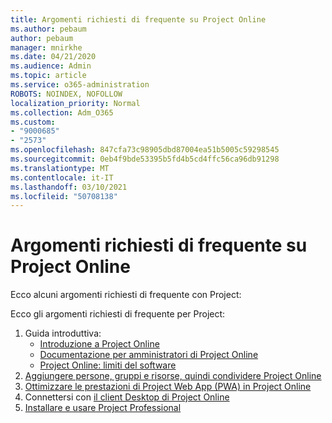 ```yaml
---
title: Argomenti richiesti di frequente su Project Online
ms.author: pebaum
author: pebaum
manager: mnirkhe
ms.date: 04/21/2020
ms.audience: Admin
ms.topic: article
ms.service: o365-administration
ROBOTS: NOINDEX, NOFOLLOW
localization_priority: Normal
ms.collection: Adm_O365
ms.custom:
- "9000685"
- "2573"
ms.openlocfilehash: 847cfa73c98905dbd87004ea51b5005c59298545
ms.sourcegitcommit: 0eb4f9bde53395b5fd4b5cd4ffc56ca96db91298
ms.translationtype: MT
ms.contentlocale: it-IT
ms.lasthandoff: 03/10/2021
ms.locfileid: "50708138"
---
```

# <a name="project-online-frequently-requested-topics"></a>Argomenti richiesti di frequente su Project Online

Ecco alcuni argomenti richiesti di frequente con Project:

Ecco gli argomenti richiesti di frequente per Project:
1.  Guida introduttiva: 
    -   [Introduzione a Project Online](https://docs.microsoft.com/projectonline/get-started-with-project-online) 
    -   [Documentazione per amministratori di Project Online](https://docs.microsoft.com/projectonline/project-online) 
    -   [Project Online: limiti del software](https://docs.microsoft.com/ProjectOnline/project-online-software-boundaries-and-limits) 
2.  [Aggiungere persone, gruppi e risorse, quindi condividere Project Online](https://docs.microsoft.com/projectonline/step-2-add-people-to-project-online) 
3.  [Ottimizzare le prestazioni di Project Web App (PWA) in Project Online](https://docs.microsoft.com/projectonline/tune-project-online-performance)
4.  Connettersi con [il client Desktop di Project Online](https://docs.microsoft.com/projectonline/connect-to-project-online-with-the-project-online-desktop-client) 
5.  [Installare e usare Project Professional](https://support.office.com/article/install-project-7059249b-d9fe-4d61-ab96-5c5bf435f281) 
